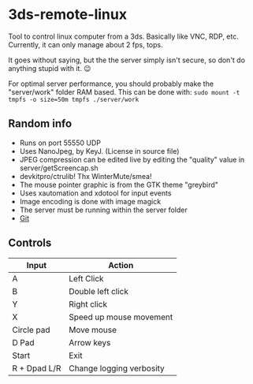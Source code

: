# 3ds-remote-linux

Tool to control linux computer from a 3ds. Basically like VNC, RDP, etc.
Currently, it can only manage about 2 fps, tops.

It goes without saying, but the the server simply isn't secure,
so don't do anything stupid with it. :wink:

For optimal server performance, you should probably
make the "server/work" folder RAM based. This can be done with:
`sudo mount -t tmpfs -o size=50m tmpfs ./server/work`

## Random info
 * Runs on port 55550 UDP
 * Uses NanoJpeg, by KeyJ. (License in source file)
 * JPEG compression can be edited live by editing the "quality" value in server/getScreencap.sh
 * devkitpro/ctrulib! Thx WinterMute/smea!
 * The mouse pointer graphic is from the GTK theme "greybird"
 * Uses xautomation and xdotool for input events
 * Image encoding is done with image magick
 * The server must be running within the server folder
 * [Git](https://github.com/wilm0x42/3ds-remote-linux)

## Controls
Input | Action
------|-------
A | Left Click
B | Double left click
Y | Right click
X | Speed up mouse movement
Circle pad | Move mouse
D Pad | Arrow keys
Start | Exit
R + Dpad L/R | Change logging verbosity